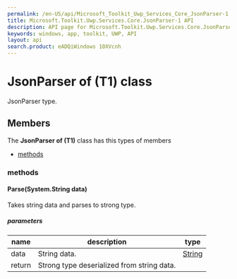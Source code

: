 ```yaml
---
permalink: /en-US/api/Microsoft_Toolkit_Uwp_Services_Core_JsonParser-1.htm
title: Microsoft.Toolkit.Uwp.Services.Core.JsonParser-1 API 
description: API page for Microsoft.Toolkit.Uwp.Services.Core.JsonParser-1
keywords: windows, app, toolkit, UWP, API
layout: api
search.product: eADQiWindows 10XVcnh
---
```



# JsonParser of (T1) class

JsonParser type.

## Members

The **JsonParser of (T1)** class has this types of members

* [methods](#methods)

### methods

#### Parse(System.String data)

Takes string data and parses to strong type.

##### parameters



| name | description | type || --- | --- | --- || data | String data. | [String](https://msdn.microsoft.com/library/windows/apps/System.String) || return |Strong type deserialized from string data. |

